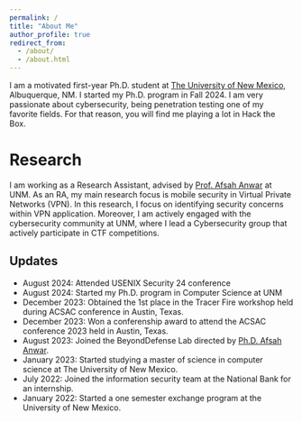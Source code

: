 ```yaml
---
permalink: /
title: "About Me"
author_profile: true
redirect_from: 
  - /about/
  - /about.html
---
```


I am a motivated first-year Ph.D. student at [The University of New Mexico](https://unm.edu), Albuquerque, NM. I started my Ph.D. program in Fall 2024. I am very passionate about cybersecurity, being penetration testing one of my favorite fields. For that reason, you will find me playing a lot in Hack the Box.

Research
======
I am working as a Research Assistant, advised by [Prof. Afsah Anwar](https://afsah.org) at UNM. As an RA, my main research focus is mobile security in Virtual Private Networks (VPN). In this research, I focus on identifying security concerns within VPN application. Moreover, I am actively engaged with the cybersecurity community at UNM, where I lead a Cybersecurity group that actively participate in CTF competitions.


Updates
------
- August 2024: Attended USENIX Security 24 conference
- August 2024: Started my Ph.D. program in Computer Science at UNM
- December 2023: Obtained the 1st place in the Tracer Fire workshop held during ACSAC conference in Austin, Texas.
- December 2023: Won a conferenship award to attend the ACSAC conference 2023 held in Austin, Texas.
- August 2023: Joined the BeyondDefense Lab directed by  [Ph.D. Afsah Anwar](https://afsah.org).
- January 2023: Started studying a master of science in computer science at The University of New Mexico.
- July 2022: Joined the information security team at the National Bank for an internship.
- January 2022: Started a one semester exchange program at the University of New Mexico.